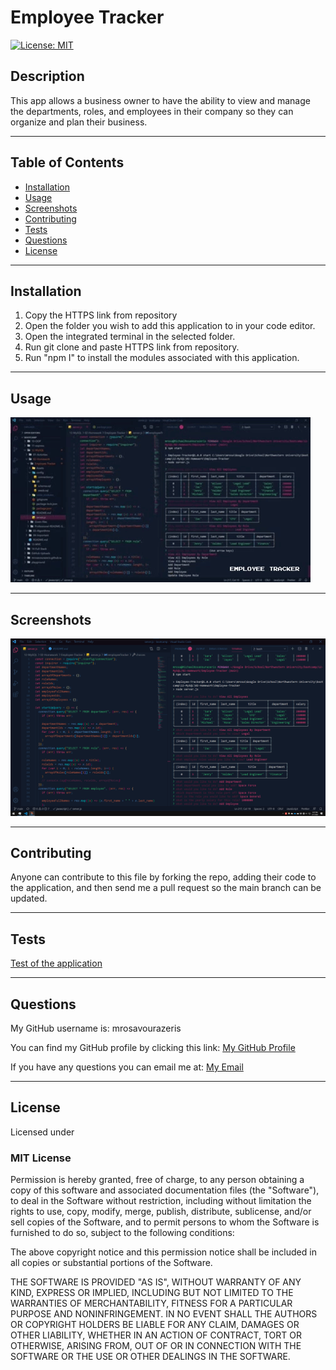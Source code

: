 # Employee Tracker
[![License: MIT](https://img.shields.io/badge/License-MIT-yellow.svg)](https://opensource.org/licenses/MIT)

## Description 
This app allows a business owner to have the ability to view and manage the departments, roles, and employees in their company so they can organize and plan their business.

---

## Table of Contents

* [Installation](#installation)
* [Usage](#usage)
* [Screenshots](#screenshots)
* [Contributing](#contributing)
* [Tests](#tests)
* [Questions](#questions)
* [License](#license)


---

## Installation
1) Copy the HTTPS link from repository 
2) Open the folder you wish to add this application to in your code editor. 
3) Open the integrated terminal in the selected folder. 
4) Run git clone and paste HTTPS link from repository. 
5) Run "npm I" to install  the modules associated with this application.

---

## Usage 
![Applicaton in use](Assets/Gifs/usage.gif)



---

## Screenshots 
![Finished product](Assets/Screenshots/screenshot.png)

---

## Contributing
Anyone can contribute to this file by forking the repo, adding their code to the application, and then send me a pull request so the main branch can be updated.

---

## Tests
[Test of the application](https://drive.google.com/file/d/12M-QuDJiNYmOn63o9sIxpBQOLnnGGdVI/view?usp=sharing)





---

## Questions
My GitHub username is: mrosavourazeris

You can find my GitHub profile by clicking this link: [My GitHub Profile](https://github.com/mrosavourazeris)

If you have any questions you can email me at: [My Email](test@test.com)


---

## License
Licensed under 


### MIT License

Permission is hereby granted, free of charge, to any person obtaining a copy
of this software and associated documentation files (the "Software"), to deal
in the Software without restriction, including without limitation the rights
to use, copy, modify, merge, publish, distribute, sublicense, and/or sell
copies of the Software, and to permit persons to whom the Software is
furnished to do so, subject to the following conditions:

The above copyright notice and this permission notice shall be included in all
copies or substantial portions of the Software.

THE SOFTWARE IS PROVIDED "AS IS", WITHOUT WARRANTY OF ANY KIND, EXPRESS OR
IMPLIED, INCLUDING BUT NOT LIMITED TO THE WARRANTIES OF MERCHANTABILITY,
FITNESS FOR A PARTICULAR PURPOSE AND NONINFRINGEMENT. IN NO EVENT SHALL THE
AUTHORS OR COPYRIGHT HOLDERS BE LIABLE FOR ANY CLAIM, DAMAGES OR OTHER
LIABILITY, WHETHER IN AN ACTION OF CONTRACT, TORT OR OTHERWISE, ARISING FROM,
OUT OF OR IN CONNECTION WITH THE SOFTWARE OR THE USE OR OTHER DEALINGS IN THE
SOFTWARE.
